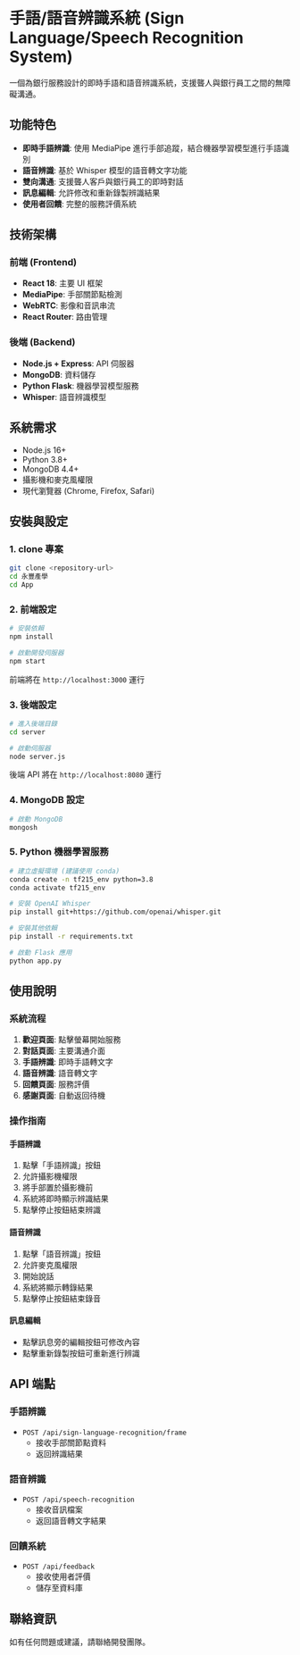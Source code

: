 # 手語/語音辨識系統 (Sign Language/Speech Recognition System)

一個為銀行服務設計的即時手語和語音辨識系統，支援聾人與銀行員工之間的無障礙溝通。

## 功能特色

- **即時手語辨識**: 使用 MediaPipe 進行手部追蹤，結合機器學習模型進行手語識別
- **語音辨識**: 基於 Whisper 模型的語音轉文字功能
- **雙向溝通**: 支援聾人客戶與銀行員工的即時對話
- **訊息編輯**: 允許修改和重新錄製辨識結果
- **使用者回饋**: 完整的服務評價系統

## 技術架構

### 前端 (Frontend)
- **React 18**: 主要 UI 框架
- **MediaPipe**: 手部關節點檢測
- **WebRTC**: 影像和音訊串流
- **React Router**: 路由管理

### 後端 (Backend)
- **Node.js + Express**: API 伺服器
- **MongoDB**: 資料儲存
- **Python Flask**: 機器學習模型服務
- **Whisper**: 語音辨識模型

## 系統需求

- Node.js 16+
- Python 3.8+
- MongoDB 4.4+
- 攝影機和麥克風權限
- 現代瀏覽器 (Chrome, Firefox, Safari)

## 安裝與設定

### 1. clone 專案
```bash
git clone <repository-url>
cd 永豐產學
cd App
```

### 2. 前端設定
```bash
# 安裝依賴
npm install

# 啟動開發伺服器
npm start
```
前端將在 `http://localhost:3000` 運行

### 3. 後端設定
```bash
# 進入後端目錄
cd server

# 啟動伺服器
node server.js
```
後端 API 將在 `http://localhost:8080` 運行

### 4. MongoDB 設定
```bash
# 啟動 MongoDB
mongosh
```

### 5. Python 機器學習服務
```bash
# 建立虛擬環境 (建議使用 conda)
conda create -n tf215_env python=3.8
conda activate tf215_env

# 安裝 OpenAI Whisper
pip install git+https://github.com/openai/whisper.git

# 安裝其他依賴
pip install -r requirements.txt

# 啟動 Flask 應用
python app.py
```

## 使用說明

### 系統流程
1. **歡迎頁面**: 點擊螢幕開始服務
2. **對話頁面**: 主要溝通介面
3. **手語辨識**: 即時手語轉文字
4. **語音辨識**: 語音轉文字
5. **回饋頁面**: 服務評價
6. **感謝頁面**: 自動返回待機

### 操作指南

#### 手語辨識
1. 點擊「手語辨識」按鈕
2. 允許攝影機權限
3. 將手部置於攝影機前
4. 系統將即時顯示辨識結果
5. 點擊停止按鈕結束辨識

#### 語音辨識
1. 點擊「語音辨識」按鈕
2. 允許麥克風權限
3. 開始說話
4. 系統將顯示轉錄結果
5. 點擊停止按鈕結束錄音

#### 訊息編輯
- 點擊訊息旁的編輯按鈕可修改內容
- 點擊重新錄製按鈕可重新進行辨識

## API 端點

### 手語辨識
- `POST /api/sign-language-recognition/frame`
  - 接收手部關節點資料
  - 返回辨識結果

### 語音辨識
- `POST /api/speech-recognition`
  - 接收音訊檔案
  - 返回語音轉文字結果

### 回饋系統
- `POST /api/feedback`
  - 接收使用者評價
  - 儲存至資料庫

## 聯絡資訊

如有任何問題或建議，請聯絡開發團隊。
